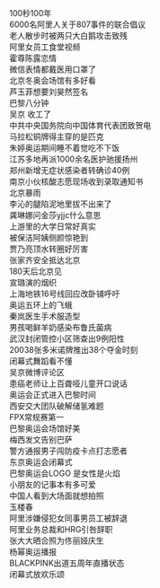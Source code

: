 100秒100年  
6000名阿里人关于807事件的联合倡议  
老人散步时被两只大白鹅攻击致残  
阿里女员工食堂视频  
霍尊陈露恋情  
微信表情都戴医用口罩了  
北京冬奥会场馆有多好看  
芦玉菲想要刘昊然签名  
巴黎八分钟  
吴京 收工了  
中共中央国务院向中国体育代表团致贺电  
马拉松铜牌得主穿的是匹克  
朱婷奥运期间睡不着觉吃不下饭  
江苏多地再派1000余名医护驰援扬州  
郑州新增无症状感染者转确诊40例  
南京小伙核酸志愿现场收到录取通知书  
北京暴雨  
李沁的腿陷泥地里拔不出来了  
龚琳娜问金莎yjjc什么意思  
上游里的大学日常好真实  
被保洁阿姨侧颜惊艳到  
贾乃亮顶水转圈好厉害  
张家齐安全抵达北京  
180天后北京见  
宣璐演的烟织  
上海地铁16号线回应改卧铺呼吁  
奥运五环上的飞蛾  
秦岚医生手术服造型  
男孩喝鲜羊奶感染布鲁氏菌病  
武汉封闭管控小区筛查出9例阳性  
20038张多米诺牌推出38个夺金时刻  
闭幕式舞蹈看不懂  
吴京微博评论区  
患癌老师让上百聋哑儿童开口说话  
奥运会正式进入巴黎时间  
西安交大团队破解储氢难题  
FPX常规赛第一  
巴黎奥运会场馆好美  
梅西发文告别巴萨  
警方通报男子闯防疫卡点打志愿者  
东京奥运会闭幕式  
巴黎奥运会LOGO 是女性是火焰  
小朋友的记事本有多可爱  
中国人看到大场面就想拍照  
玉楼春  
阿里涉嫌侵犯女同事男员工被辞退  
阿里业务总裁和HRG引咎辞职  
张大大晒合照为佟丽娅庆生  
杨幂奥运播报  
BLACKPINK出道五周年直播状态  
闭幕式放欢乐颂  
